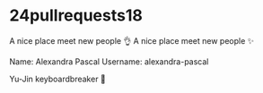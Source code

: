 # 24pullrequests18

A nice place meet new people :ok_hand:
A nice place meet new people :sparkles:

Name: Alexandra Pascal Username: alexandra-pascal 

Yu-Jin keyboardbreaker :eggplant:
